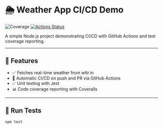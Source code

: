 # 🌦️ Weather App CI/CD Demo

![Coverage](https://coveralls.io/repos/github/doyinhubx/weather-runner/badge.svg?branch=main)
[![Actions Status](https://github.com/doyinhubx/weather-runner/workflows/Weather%20App%20CI/badge.svg)](https://github.com/doyinhubx/weather-runner/actions)

A simple Node.js project demonstrating CI/CD with GitHub Actions and test coverage reporting.

---

## 🚀 Features

- ✅ Fetches real-time weather from wttr.in
- 🔁 Automatic CI/CD on push and PR via GitHub Actions
- ✅ Unit testing with Jest
- 📊 Code coverage reporting with Coveralls

---

## 🧪 Run Tests

```bash
npm test
